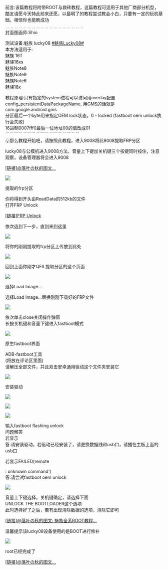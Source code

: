 前言:该篇教程将附带ROOT与救砖教程，这篇教程可适用于其他厂商部分机型，酷友请愿今天特此前来还愿，以最明了的教程尝试教会小白，只要有一定的玩机基础，相信你也能刷成功  
﹎﹍﹎﹍﹎﹍﹎﹍﹎﹍﹎﹍﹎﹍﹎﹍﹎﹍  
封面图画师:Shio

测试设备:魅族 lucky08 [#魅族Lucky08#](https://www.coolapk.com/t/%E9%AD%85%E6%97%8FLucky08?type=12)  
本方法适用于:  
魅族 16T  
魅族16xs  
魅族Note8  
魅族Note9  
魅族Note6  
魅族18x

教程原理:只有指定的system进程可以访问用overlay配置config\_persistentDataPackageName, 用GMS的话就是com.google.android.gms  
分区最后一个byte用来指定OEM lock状态。0 - locked (fastboot oem unlock执行会失败)  
16进制0007fff0最后一位地址00的值改成01  
﹉﹊￣﹉﹊￣﹉﹊￣﹉﹊￣﹉﹊￣﹊﹊  
♧那么教程开始吧，请按照此教程，进入9008将此9008提取FRP分区

lucky08与公模机进入9008方法，音量上下键加关机键三个按键同时按住，注意观察，设备管理器将会进入9008

[\[链接\]@落叶の秋的图文...](https://www.coolapk.com/feed/62493881?shareKey=MTFlZWVhNjIwMGI5NjdjMmUwNDE~&shareUid=22689211&shareFrom=com.coolapk.market_15.0.3)

![](https://image.coolapk.com/feed/2025/0302/21/22689211_096d22b3_3504_3434_395@1233x694.jpeg.m.jpg)

提取的frp分区

你将得到开头由ReadData的512kb的文件  
打开FRP Unlock

[\[链接\]FRP Unlock](https://frp.xingrz.me/)

依次选到下一步，直到来到这里

![](https://image.coolapk.com/feed/2025/0302/21/22689211_6a53cfae_3504_3441_456@871x577.jpeg.m.jpg)

将你的刚刚提取的frp分区上传放到此处

![](https://image.coolapk.com/feed/2025/0302/21/22689211_4f6647a5_3504_3445_53@1484x728.jpeg.m.jpg)

回到上面你刚才QFIL提取分区的这个页面

![](https://image.coolapk.com/feed/2025/0302/21/22689211_1cf7d6c7_3504_3448_666@1180x268.jpeg.m.jpg)

选择Load lmage…

选择Load lmage…替换刚刚下载好的FRP文件

![](https://image.coolapk.com/feed/2025/0302/21/22689211_3df9e5ad_3504_3454_739@1108x627.jpeg.m.jpg)

依次单击close关闭操作弹窗  
长按关机键和音量下键进入fastboot模式

![](https://image.coolapk.com/feed/2025/0302/21/22689211_741c7469_3504_3464_62-uhdr@1918x1686.jpeg.m.jpg)

原生fastboot界面

ADB-fastboot工具  
(将放在评论区里面)  
请解压全部文件，并且双击安卓通用驱动这个文件夹安装它

![](https://image.coolapk.com/feed/2025/0302/21/22689211_b7e29064_3504_347_395@1238x354.png.m.jpg)

安装驱动

![](https://image.coolapk.com/feed/2025/0302/21/22689211_7b5a1121_3504_3477_54@896x692.png.m.jpg)

![](https://image.coolapk.com/feed/2025/0302/21/22689211_cfa43154_3504_3487_683@1238x354.png.m.jpg)

![](https://image.coolapk.com/feed/2025/0302/21/22689211_747a197e_3509_6913_206@2104x1093.jpeg.m.jpg)

输入fastboot flashing unlock  
问题解答  
若显示<waiting for any device>  
答:请安装驱动，若驱动已经安装了，请更换数据线和usb口，请插在主板上面的usb口

若显示FAILED(remote

: unknown command')  
答:请尝试fastboot oem unlock

![](https://image.coolapk.com/feed/2025/0302/21/22689211_a3a6cf80_3509_6922_514@2133x1732.jpeg.m.jpg)

音量上下键选择，关机键确定，请选择下面  
UNLOCK THE BOOTLOADER这个选项  
此时选择好了之后，若有出现清除数据的选项，清除它即可

[\[链接\]@落叶の秋的图文: 魅族全系ROOT教程...](https://www.coolapk.com/feed/62504910?shareKey=N2EyZjI5NDIyYzEzNjdjNDU3Yzg~&shareUid=22689211&shareFrom=com.coolapk.market_15.0.3)

温馨提示该lucky08设备使用的是BOOT进行修补

![](https://image.coolapk.com/feed/2025/0302/21/22689211_a6688651_3509_6928_683-uhdr@1956x1623.jpeg.m.jpg)

root已经完成了

[\[链接\]@落叶の秋的图文...](https://www.coolapk.com/feed/61903491?shareKey=ZWI1MGEyOTZkMzkyNjdjNDU3ZTU~&shareUid=22689211&shareFrom=com.coolapk.market_15.0.3)
